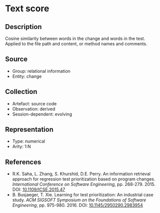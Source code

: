 # Text score

## Description

Cosine similarity between words in the change and words in the test. Applied to the file path and content, or method names and comments.

## Source

* Group: relational information
* Entity: change

## Collection

* Artefact: source code
* Observation: derived
* Session-dependent: evolving 

## Representation

* Type: numerical
* Arity: 1:N

## References

* R.K. Saha, L. Zhang, S. Khurshid, D.E. Perry. An information retrieval approach for regression test prioritization based on program changes. *International Conference on Software Engineering*, pp. 268-279. 2015. DOI: [10.1109/ICSE.2015.47](https://www.doi.org/10.1109/ICSE.2015.47)
* B. Busjaeger, T. Xie. Learning for test prioritization: An industrial case study. *ACM SIGSOFT Symposium on the Foundations of Software Engineering*, pp. 975-980. 2016. DOI: [10.1145/2950290.2983954](https://www.doi.org/10.1145/2950290.2983954)
